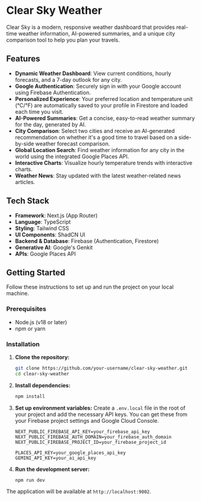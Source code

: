 # Clear Sky Weather

Clear Sky is a modern, responsive weather dashboard that provides real-time weather information, AI-powered summaries, and a unique city comparison tool to help you plan your travels.

## Features

- **Dynamic Weather Dashboard**: View current conditions, hourly forecasts, and a 7-day outlook for any city.
- **Google Authentication**: Securely sign in with your Google account using Firebase Authentication.
- **Personalized Experience**: Your preferred location and temperature unit (°C/°F) are automatically saved to your profile in Firestore and loaded each time you visit.
- **AI-Powered Summaries**: Get a concise, easy-to-read weather summary for the day, generated by AI.
- **City Comparison**: Select two cities and receive an AI-generated recommendation on whether it's a good time to travel based on a side-by-side weather forecast comparison.
- **Global Location Search**: Find weather information for any city in the world using the integrated Google Places API.
- **Interactive Charts**: Visualize hourly temperature trends with interactive charts.
- **Weather News**: Stay updated with the latest weather-related news articles.

## Tech Stack

- **Framework**: Next.js (App Router)
- **Language**: TypeScript
- **Styling**: Tailwind CSS
- **UI Components**: ShadCN UI
- **Backend & Database**: Firebase (Authentication, Firestore)
- **Generative AI**: Google's Genkit
- **APIs**: Google Places API

## Getting Started

Follow these instructions to set up and run the project on your local machine.

### Prerequisites

- Node.js (v18 or later)
- npm or yarn

### Installation

1.  **Clone the repository:**
    ```bash
    git clone https://github.com/your-username/clear-sky-weather.git
    cd clear-sky-weather
    ```

2.  **Install dependencies:**
    ```bash
    npm install
    ```

3.  **Set up environment variables:**
    Create a `.env.local` file in the root of your project and add the necessary API keys. You can get these from your Firebase project settings and Google Cloud Console.

    ```
    NEXT_PUBLIC_FIREBASE_API_KEY=your_firebase_api_key
    NEXT_PUBLIC_FIREBASE_AUTH_DOMAIN=your_firebase_auth_domain
    NEXT_PUBLIC_FIREBASE_PROJECT_ID=your_firebase_project_id
    
    PLACES_API_KEY=your_google_places_api_key
    GEMINI_API_KEY=your_ai_api_key
    ```

4.  **Run the development server:**
    ```bash
    npm run dev
    ```

The application will be available at `http://localhost:9002`.
